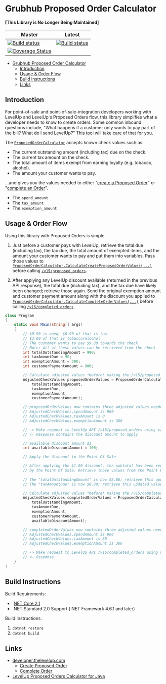 # Grubhub Proposed Order Calculator
**[This Library is No Longer Being Maintained]**

| Master | Latest |
|--------|--------|
|[![Build status](https://ci.appveyor.com/api/projects/status/jw5ugvgca1d20ke6/branch/master?svg=true)](https://ci.appveyor.com/project/LevelUpPOS/pos-library-proposedorders-csharp/branch/master)|[![Build status](https://ci.appveyor.com/api/projects/status/jw5ugvgca1d20ke6?svg=true)](https://ci.appveyor.com/project/LevelUpPOS/pos-library-proposedorders-csharp)|
|[![Coverage Status](https://coveralls.io/repos/github/TheLevelUp/pos-library-proposedorders-csharp/badge.svg?branch=master)](https://coveralls.io/github/TheLevelUp/pos-library-proposedorders-csharp?branch=master)||



- [Grubhub Proposed Order Calculator](#grubhub-proposed-order-calculator)
  - [Introduction](#introduction)
  - [Usage & Order Flow](#usage--order-flow)
  - [Build Instructions](#build-instructions)
  - [Links](#links)

## Introduction
For point-of-sale and point-of-sale-integration developers working with LevelUp and LevelUp's Proposed Orders flow, this library simplifies what a developer needs to know to create orders. Some common inbound questions include, "What happens if a customer only wants to pay part of the bill? What do I send LevelUp?" This tool will take care of that for you.

The [`ProposedOrderCalculator`](Grubhub.ProposedOrders/ProposedOrderCalculator.cs) accepts known check values such as:

- The current outstanding amount (including tax) due on the check.
- The current tax amount on the check.
- The total amount of items exempt from earning loyalty (e.g. tobacco, alcohol).
- The amount your customer wants to pay.

...and gives you the values needed to either "[create a Proposed Order](http://developer.thelevelup.com/api-reference/v15/orders-create-proposed/)" or "[complete an Order](http://developer.thelevelup.com/api-reference/v15/orders-create-completed/)".

- The `spend_amount`
- The `tax_amount`
- The `exemption_amount`

## Usage & Order Flow
Using this library with Proposed Orders is simple.

1. Just before a customer pays with LevelUp, retrieve the total due (including tax), the tax due, the total amount of exempted items, and the amount your customer wants to pay and put them into variables. Pass those values to [`ProposedOrderCalculator.CalculateCreateProposedOrderValues(...)`](Grubhub.ProposedOrders/ProposedOrderCalculator.cs#L54) before calling [`/v15/proposed_orders`](http://developer.thelevelup.com/api-reference/v15/orders-create-proposed/).

2. After applying any LevelUp discount available (returned in the previous API response), the total due (including tax), and the tax due have likely been changed; retrieve those again. Send the original exemption amount and customer payment amount along with the discount you applied to [`ProposedOrderCalculator.CalculateCompleteOrderValues(...)`](Grubhub.ProposedOrders/ProposedOrderCalculator.cs#L83) before calling [`/v15/completed_orders`](http://developer.thelevelup.com/api-reference/v15/orders-create-completed/).

```csharp
class Program
{
    static void Main(string[] args)
    {
        // $9.90 is owed, $0.90 of that is tax.
        // $3.00 of that is tobacco/alcohol
        // The customer wants to pay $9.00 towards the check
        // Note: All of these values can be retrieved from the check
        int totalOutstandingAmount = 990;
        int taxAmountDue = 90;
        int exemptionAmount = 300;
        int customerPaymentAmount = 900;

        // Calculate adjusted values *before* making the /v15/proposed_orders request
        AdjustedCheckValues proposedOrderValues = ProposedOrderCalculator.CalculateCreateProposedOrderValues(
            totalOutstandingAmount,
            taxAmountDue,
            exemptionAmount,
            customerPaymentAmount);

        // proposedOrderValues now contains three adjusted values needed for /v15/proposed_orders
        // AdjustedCheckValues.spendAmount is 900
        // AdjustedCheckValues.taxAmount is 0
        // AdjustedCheckValues.exemptionAmount is 300

        // -> Make request to LevelUp API /v15/proposed_orders using values within proposedOrderValues
        // <- Response contains the discount amount to apply

        // available discount amount $1
        int availableDiscountAmount = 100;

        // Apply the discount to the Point Of Sale

        // After applying the $1.00 discount, the subtotal has been reduced and the tax amount is recalculated 
        // by the Point Of Sale. Retrieve those values from the Point Of Sale again.
        
        // The "totalOutstandingAmount" is now $8.80; retrieve this updated value from the check 
        // The "taxAmountDue" is now $0.80; retrieve this updated value from the check

        // Calculate adjusted values *before* making the /v15/completed_orders request
        AdjustedCheckValues completedOrderValues = ProposedOrderCalculator.CalculateCompleteOrderValues(
            totalOutstandingAmount,
            taxAmountDue,
            exemptionAmount,
            customerPaymentAmount,
            availableDiscountAmount);

        // completedOrderValues now contains three adjusted values needed for /v15/completed_orders
        // AdjustedCheckValues.spendAmount is 900
        // AdjustedCheckValues.taxAmount is 80
        // AdjustedCheckValues.exemptionAmount is 300

        // -> Make request to LevelUp API /v15/completed_orders using values within completedOrderValues
        // <- Response
    }
}
```

## Build Instructions
Build Requirements:
- .[NET Core 2.1](https://www.microsoft.com/net/download/dotnet-core/2.1)
- .NET Standard 2.0 Support (.NET Framework 4.6.1 and later)

Build Instructions:
1. `dotnet restore`
2. `dotnet build`

## Links
- [developer.thelevelup.com](http://developer.thelevelup.com)
  - [Create Proposed Order](http://developer.thelevelup.com/api-reference/v15/orders-create-proposed/)
  - [Complete Order](http://developer.thelevelup.com/api-reference/v15/orders-create-completed/)
- [LevelUp Proposed Orders Calculator for Java](https://github.com/TheLevelUp/pos-proposed-orders-java)
